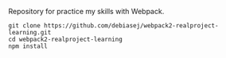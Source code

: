 Repository for practice my skills with Webpack.


```
git clone https://github.com/debiasej/webpack2-realproject-learning.git
cd webpack2-realproject-learning
npm install
```
